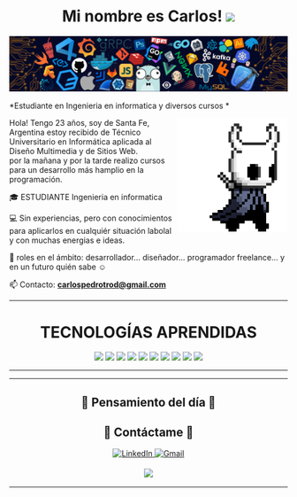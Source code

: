<h1 align="center">Mi nombre es Carlos! <img src="https://emojis.slackmojis.com/emojis/images/1531849430/4246/blob-sunglasses.gif?1531849430" width="30"/></h1>

<!--Banner-->
<p align="center"><img src="https://raw.githubusercontent.com/KevinPatel04/KevinPatel04/master/header.png"></p>

<!--Night Owl image-->
<!--Header Name-->
*Estudiante en Ingenieria en informatica  y diversos cursos *
<br /> 

<img src="https://raw.githubusercontent.com/TanZng/TanZng/master/assets/hollor_knight3.gif" align="right" width="200"/>

<!--Start Intro-->               
<p align="left">Hola! Tengo 23 años, soy de Santa Fe, Argentina estoy recibido de Técnico Universitario en Informática aplicada al Diseño Multimedia y de Sitios Web.</br> por la mañana y por la tarde realizo cursos para un desarrollo más hamplio en la programación.</p>

<p align="left">
🎓 ESTUDIANTE Ingenieria en informatica

💻 Sin experiencias, pero con conocimientos para aplicarlos en cualquiér situación labolal y con muchas energias e ideas.

📝 roles en el ámbito: desarrollador... diseñador... programador freelance... y en un futuro quién sabe ☺️

📫 Contacto: **carlospedrotrod@gmail.com**

<!--End Intro-->


<!--Languages and Tools Section-->       
---

<h1 align="center">TECNOLOGÍAS APRENDIDAS</h1>

<p align="center">
  <img src="https://cdn.jsdelivr.net/gh/devicons/devicon/icons/react/react-original.svg" style="height: 4rem"/>
  <img src="https://cdn.jsdelivr.net/gh/devicons/devicon/icons/nodejs/nodejs-original-wordmark.svg" style="height:4rem; background-color:white"/>
  <img src="https://cdn.jsdelivr.net/gh/devicons/devicon/icons/mongodb/mongodb-original-wordmark.svg" style="height: 4rem; background-color:white"/>
  <img src="https://cdn.jsdelivr.net/gh/devicons/devicon/icons/html5/html5-original-wordmark.svg" style="height: 4rem"/>
  <img src="https://cdn.jsdelivr.net/gh/devicons/devicon/icons/css3/css3-original-wordmark.svg" style="height: 4rem"/>
  <img src="https://cdn.jsdelivr.net/gh/devicons/devicon/icons/javascript/javascript-plain.svg" style="height: 4rem"/>
  <img src="https://cdn.jsdelivr.net/gh/devicons/devicon/icons/bootstrap/bootstrap-original-wordmark.svg" style="height: 4rem"/>
  <img src="https://cdn.jsdelivr.net/gh/devicons/devicon/icons/git/git-plain.svg" style="height: 4rem"/>
  <img src="https://cdn.jsdelivr.net/gh/devicons/devicon/icons/github/github-original.svg" style="height: 4rem; background-color:white"/>
  <img src="https://cdn.jsdelivr.net/gh/devicons/devicon/icons/mysql/mysql-original-wordmark.svg" style="height: 4rem"/>
</p>


---

---

<!--Dynamic Quote card updated everyday at 12 PM--> 
<h2 align="center">🌟 Pensamiento del día 🌟</h2>

<!--STARTS_HERE_QUOTE_CARD-->


<!--ENDS_HERE_QUOTE_CARD-->


<!--Contact Section--> 

<h2 align="center">🤝 Contáctame 🤝 </h2>
<div align="center">
  <a href="www.linkedin.com/in/carlos-pedro-trod-b4a0a4242" target="_blank">
    <img src="https://img.shields.io/badge/linkedin-%231E77B5.svg?&style=for-the-badge&logo=linkedin&logoColor=white" alt="LinkedIn" style="margin-bottom: 5px;" />
  </a>
  
  <a href="mailto:carlospedrotrod@gmail.com" target="_blank">
    <img src="https://img.shields.io/badge/Gmail-D14836?style=for-the-badge&logo=gmail&logoColor=white" alt="Gmail" style="margin-bottom: 5px;" />
  </a>
</div>


<!--Footer--> 
<p align="center">
  <img src="https://capsule-render.vercel.app/api?type=waving&color=gradient&height=65&section=footer"/>
</p>

------


